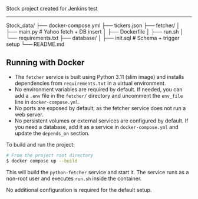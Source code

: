 Stock project created for Jenkins test

--------------------------------------

Stock_data/
├── docker-compose.yml
├── tickers.json
├── fetcher/
│   ├── main.py              # Yahoo fetch + DB insert
│   ├── Dockerfile
│   ├── run.sh
│   └── requirements.txt
├── database/
│   ├── init.sql             # Schema + trigger setup
└── README.md


Running with Docker
-------------------

- The `fetcher` service is built using Python 3.11 (slim image) and installs dependencies from `requirements.txt` in a virtual environment.
- No environment variables are required by default. If needed, you can add a `.env` file in the `fetcher/` directory and uncomment the `env_file` line in `docker-compose.yml`.
- No ports are exposed by default, as the fetcher service does not run a web server.
- No persistent volumes or external services are configured by default. If you need a database, add it as a service in `docker-compose.yml` and update the `depends_on` section.

To build and run the project:

```sh
# From the project root directory
$ docker compose up --build
```

This will build the `python-fetcher` service and start it. The service runs as a non-root user and executes `run.sh` inside the container.

No additional configuration is required for the default setup.